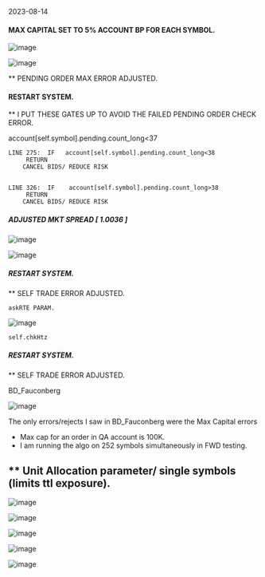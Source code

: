 
2023-08-14

#### MAX CAPITAL SET TO 5% ACCOUNT BP FOR EACH SYMBOL.



![image](https://github.com/bdincerTrader/Fauconberg1/assets/127531384/347de91c-fb86-4242-81b7-8ddb17f0ce99)


![image](https://github.com/bdincerTrader/Fauconberg1/assets/127531384/e918d9ce-69e6-498c-958d-1f7a97a7e5cc)


** PENDING ORDER MAX ERROR ADJUSTED.


#### RESTART SYSTEM.

** I PUT THESE GATES UP TO AVOID THE FAILED PENDING ORDER CHECK ERROR.

account[self.symbol].pending.count_long<37


	LINE 275:  IF	account[self.symbol].pending.count_long<38
	     RETURN
		CANCEL BIDS/ REDUCE RISK


	LINE 326:  IF    account[self.symbol].pending.count_long>38 
	     RETURN
		CANCEL BIDS/ REDUCE RISK

##### ADJUSTED MKT SPREAD [ 1.0036 ]

![image](https://github.com/bdincerTrader/Fauconberg1/assets/127531384/f10d58cd-9b0d-45ce-bc6c-566c8bb78100)

![image](https://github.com/bdincerTrader/Fauconberg1/assets/127531384/b95d9d8f-a39b-428f-80d9-27a87d116af8)

##### RESTART SYSTEM.
**  SELF TRADE ERROR ADJUSTED.

	askRTE PARAM.

![image](https://github.com/bdincerTrader/Fauconberg1/assets/127531384/3df5dbd2-0857-4a64-ba31-3fea7c4c3a83)

	self.chkHtz

##### RESTART SYSTEM.
**  SELF TRADE ERROR ADJUSTED.

BD_Fauconberg

![image](https://github.com/bdincerTrader/Fauconberg1/assets/127531384/4a8f63df-d4df-475b-bd37-64c457bd6649)


The only errors/rejects I saw in BD_Fauconberg were the Max Capital errors 
    
- Max cap for an order in QA account is 100K. 
- I am running the algo on 252 symbols simultaneously in FWD testing.

** Unit Allocation parameter/ single symbols (limits ttl exposure).
--

![image](https://github.com/bdincerTrader/Fauconberg1/assets/127531384/620a3d72-7d3e-4fce-b021-e830cfdaac84)

![image](https://github.com/bdincerTrader/Fauconberg1/assets/127531384/32a3038d-6f9b-4808-b6f5-f5b5678de32e)

![image](https://github.com/bdincerTrader/Fauconberg1/assets/127531384/246cf8c1-00cc-4d36-aea2-66b9d65faa2a)


![image](https://github.com/bdincerTrader/Fauconberg1/assets/127531384/b4526fb4-12bf-4322-8f42-70323863c030)


![image](https://github.com/bdincerTrader/Fauconberg1/assets/127531384/b5fe5629-7998-49de-b3eb-c9d252519a75)





